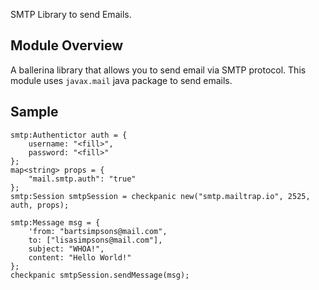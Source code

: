 SMTP Library to send Emails.

## Module Overview
A ballerina library that allows you to send email via SMTP protocol. This module uses `javax.mail` java package to send emails.

## Sample
```ballerina
smtp:Authentictor auth = {
    username: "<fill>",
    password: "<fill>"
};
map<string> props = {
    "mail.smtp.auth": "true"
};
smtp:Session smtpSession = checkpanic new("smtp.mailtrap.io", 2525, auth, props);

smtp:Message msg = {
    'from: "bartsimpsons@mail.com",
    to: ["lisasimpsons@mail.com"],
    subject: "WHOA!",
    content: "Hello World!"
};
checkpanic smtpSession.sendMessage(msg);
```

